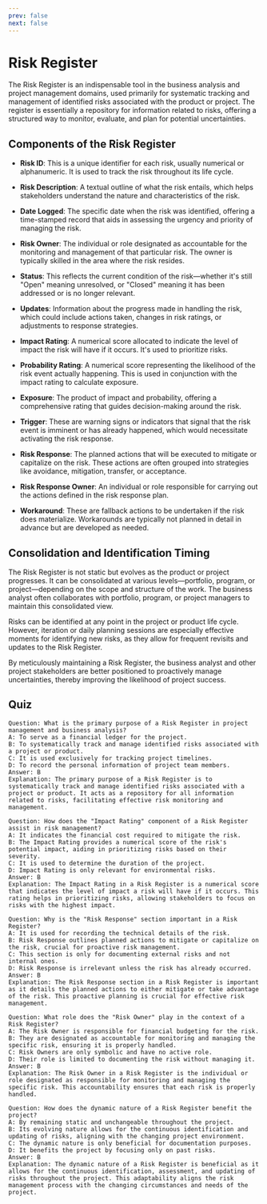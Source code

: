 ```yaml
---
prev: false
next: false
---
```


# Risk Register

The Risk Register is an indispensable tool in the business analysis and project management domains, used primarily for systematic tracking and management of identified risks associated with the product or project. The register is essentially a repository for information related to risks, offering a structured way to monitor, evaluate, and plan for potential uncertainties.

## Components of the Risk Register

- **Risk ID**: This is a unique identifier for each risk, usually numerical or alphanumeric. It is used to track the risk throughout its life cycle.

- **Risk Description**: A textual outline of what the risk entails, which helps stakeholders understand the nature and characteristics of the risk.

- **Date Logged**: The specific date when the risk was identified, offering a time-stamped record that aids in assessing the urgency and priority of managing the risk.

- **Risk Owner**: The individual or role designated as accountable for the monitoring and management of that particular risk. The owner is typically skilled in the area where the risk resides.

- **Status**: This reflects the current condition of the risk—whether it's still "Open" meaning unresolved, or "Closed" meaning it has been addressed or is no longer relevant.

- **Updates**: Information about the progress made in handling the risk, which could include actions taken, changes in risk ratings, or adjustments to response strategies.

- **Impact Rating**: A numerical score allocated to indicate the level of impact the risk will have if it occurs. It's used to prioritize risks.

- **Probability Rating**: A numerical score representing the likelihood of the risk event actually happening. This is used in conjunction with the impact rating to calculate exposure.

- **Exposure**: The product of impact and probability, offering a comprehensive rating that guides decision-making around the risk.

- **Trigger**: These are warning signs or indicators that signal that the risk event is imminent or has already happened, which would necessitate activating the risk response.

- **Risk Response**: The planned actions that will be executed to mitigate or capitalize on the risk. These actions are often grouped into strategies like avoidance, mitigation, transfer, or acceptance.

- **Risk Response Owner**: An individual or role responsible for carrying out the actions defined in the risk response plan.

- **Workaround**: These are fallback actions to be undertaken if the risk does materialize. Workarounds are typically not planned in detail in advance but are developed as needed.

## Consolidation and Identification Timing

The Risk Register is not static but evolves as the product or project progresses. It can be consolidated at various levels—portfolio, program, or project—depending on the scope and structure of the work. The business analyst often collaborates with portfolio, program, or project managers to maintain this consolidated view.

Risks can be identified at any point in the project or product life cycle. However, iteration or daily planning sessions are especially effective moments for identifying new risks, as they allow for frequent revisits and updates to the Risk Register.

By meticulously maintaining a Risk Register, the business analyst and other project stakeholders are better positioned to proactively manage uncertainties, thereby improving the likelihood of project success.

## Quiz

```quiz
Question: What is the primary purpose of a Risk Register in project management and business analysis?
A: To serve as a financial ledger for the project.
B: To systematically track and manage identified risks associated with a project or product.
C: It is used exclusively for tracking project timelines.
D: To record the personal information of project team members.
Answer: B
Explanation: The primary purpose of a Risk Register is to systematically track and manage identified risks associated with a project or product. It acts as a repository for all information related to risks, facilitating effective risk monitoring and management.

Question: How does the "Impact Rating" component of a Risk Register assist in risk management?
A: It indicates the financial cost required to mitigate the risk.
B: The Impact Rating provides a numerical score of the risk's potential impact, aiding in prioritizing risks based on their severity.
C: It is used to determine the duration of the project.
D: Impact Rating is only relevant for environmental risks.
Answer: B
Explanation: The Impact Rating in a Risk Register is a numerical score that indicates the level of impact a risk will have if it occurs. This rating helps in prioritizing risks, allowing stakeholders to focus on risks with the highest impact.

Question: Why is the "Risk Response" section important in a Risk Register?
A: It is used for recording the technical details of the risk.
B: Risk Response outlines planned actions to mitigate or capitalize on the risk, crucial for proactive risk management.
C: This section is only for documenting external risks and not internal ones.
D: Risk Response is irrelevant unless the risk has already occurred.
Answer: B
Explanation: The Risk Response section in a Risk Register is important as it details the planned actions to either mitigate or take advantage of the risk. This proactive planning is crucial for effective risk management.

Question: What role does the "Risk Owner" play in the context of a Risk Register?
A: The Risk Owner is responsible for financial budgeting for the risk.
B: They are designated as accountable for monitoring and managing the specific risk, ensuring it is properly handled.
C: Risk Owners are only symbolic and have no active role.
D: Their role is limited to documenting the risk without managing it.
Answer: B
Explanation: The Risk Owner in a Risk Register is the individual or role designated as responsible for monitoring and managing the specific risk. This accountability ensures that each risk is properly handled.

Question: How does the dynamic nature of a Risk Register benefit the project?
A: By remaining static and unchangeable throughout the project.
B: Its evolving nature allows for the continuous identification and updating of risks, aligning with the changing project environment.
C: The dynamic nature is only beneficial for documentation purposes.
D: It benefits the project by focusing only on past risks.
Answer: B
Explanation: The dynamic nature of a Risk Register is beneficial as it allows for the continuous identification, assessment, and updating of risks throughout the project. This adaptability aligns the risk management process with the changing circumstances and needs of the project.
```
